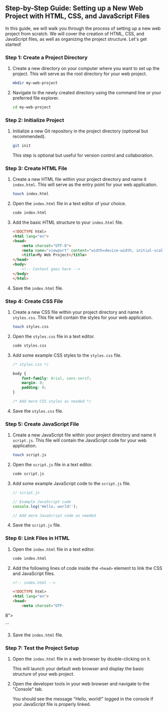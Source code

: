 ## Step-by-Step Guide: Setting up a New Web Project with HTML, CSS, and JavaScript Files

In this guide, we will walk you through the process of setting up a new web project from scratch. We will cover the creation of HTML, CSS, and JavaScript files, as well as organizing the project structure. Let's get started!

### Step 1: Create a Project Directory

1. Create a new directory on your computer where you want to set up the project. This will serve as the root directory for your web project.

   ```bash
   mkdir my-web-project
   ```

2. Navigate to the newly created directory using the command line or your preferred file explorer.

   ```bash
   cd my-web-project
   ```

### Step 2: Initialize Project

1. Initialize a new Git repository in the project directory (optional but recommended).

   ```bash
   git init
   ```

   This step is optional but useful for version control and collaboration.

### Step 3: Create HTML File

1. Create a new HTML file within your project directory and name it `index.html`. This will serve as the entry point for your web application.

   ```bash
   touch index.html
   ```

2. Open the `index.html` file in a text editor of your choice.

   ```bash
   code index.html
   ```

3. Add the basic HTML structure to your `index.html` file.

   ```html
   <!DOCTYPE html>
   <html lang="en">
   <head>
       <meta charset="UTF-8">
       <meta name="viewport" content="width=device-width, initial-scale=1.0">
       <title>My Web Project</title>
   </head>
   <body>
       <!-- Content goes here -->
   </body>
   </html>
   ```

4. Save the `index.html` file.

### Step 4: Create CSS File

1. Create a new CSS file within your project directory and name it `styles.css`. This file will contain the styles for your web application.

   ```bash
   touch styles.css
   ```

2. Open the `styles.css` file in a text editor.

   ```bash
   code styles.css
   ```

3. Add some example CSS styles to the `styles.css` file.

   ```css
   /* styles.css */

   body {
       font-family: Arial, sans-serif;
       margin: 0;
       padding: 0;
   }

   /* Add more CSS styles as needed */
   ```

4. Save the `styles.css` file.

### Step 5: Create JavaScript File

1. Create a new JavaScript file within your project directory and name it `script.js`. This file will contain the JavaScript code for your web application.

   ```bash
   touch script.js
   ```

2. Open the `script.js` file in a text editor.

   ```bash
   code script.js
   ```

3. Add some example JavaScript code to the `script.js` file.

   ```javascript
   // script.js

   // Example JavaScript code
   console.log('Hello, world!');

   // Add more JavaScript code as needed
   ```

4. Save the `script.js` file.

### Step 6: Link Files in HTML

1. Open the `index.html` file in a text editor.

   ```bash
   code index.html
   ```

2. Add the following lines of code inside the `<head>` element to link the CSS and JavaScript files.

   ```html
   <!-- index.html -->

   <!DOCTYPE html>
   <html lang="en">
   <head>
       <meta charset="UTF-

8">
       <meta name="viewport" content="width=device-width, initial-scale=1.0">
       <title>My Web Project</title>
       <link rel="stylesheet" href="styles.css">
       <script src="script.js"></script>
   </head>
   <body>
       <!-- Content goes here -->
   </body>
   </html>
   ```

3. Save the `index.html` file.

### Step 7: Test the Project Setup

1. Open the `index.html` file in a web browser by double-clicking on it.

   This will launch your default web browser and display the basic structure of your web project.

2. Open the developer tools in your web browser and navigate to the "Console" tab.

   You should see the message "Hello, world!" logged in the console if your JavaScript file is properly linked.
